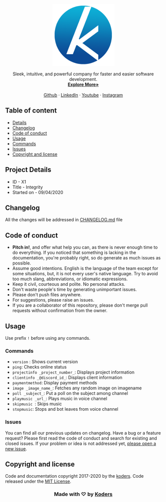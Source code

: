 <p align="center">
  <a href="https://koders.in/">
    <img src="logo.png" alt="Logo" width="200" height="200">
  </a>
</p>

<p align="center">
  Sleek, intuitive, and powerful company for faster and easier software development.
  <br>
  <a href="https://getbootstrap.com/docs/4.3/"><strong>Explore More»</strong></a>
  <br>
  <br>
  <a href="https://www.github.com/koders-in">Github</a>
  ·
  <a href="https://github.com/twbs/bootstrap/issues/new?template=feature.md&labels=feature">LinkedIn</a>
  ·
  <a href="https://themes.getbootstrap.com/">Youtube</a>
  ·
  <a href="https://blog.getbootstrap.com/">Instagram</a>
</p>


## Table of content

- [Details](#project-details)
- [Changelog](#changelog)
- [Code of conduct](#code-of-conduct)
- [Usage](#usage)
- [Commands](#commands)
- [Issues](#issues)
- [Copyright and license](#copyright-and-license)


## Project Details
- ID - X1
- Title - Integrity 
- Started on - 09/04/2020


## Changelog 
All the changes will be addressed in [CHANGELOG.md](https://github.com/koders-in/integrity/blob/master/CHANGELOG.md) file

## Code of conduct
- **Pitch in!**, and offer what help you can, as there is never enough time to do everything. If you noticed that something is lacking in the documentation, you're probably right, so do generate as much issues as possible.
- Assume good intentions. English is the language of the team except for some situations, but, it is not every user's native language. Try to avoid too much slang, abbreviations, or idiomatic expressions.
- Keep it civil, courteous and polite. No personal attacks. 
- Don't waste people's time by generating unimportant issues.
- Please don't push files anywhere.
- For suggestions, please raise an issues.
- If you are a collaborator of this repository, please don't merge pull requests without confirmation from the owner.

## Usage
Use prefix `!` before using any commands.

### Commands
- ```version``` : Shows current version
- ```ping```: Checks online status
- ```projectinfo _project_number_```: Displays project information
- ```clientinfo _@discord_id_```: Displays client information
- ```paymentmethod```: Display payment methods
-  ```image _image_name_```: Fetches any random image on imagename
- ```poll _subject_```: Put a poll on the subject among channel
- ```playmusic _url_```: Plays music in voice channel
- ```skipmusic ```: Skips music 
- ```stopmusic```: Stops and bot leaves from voice channel

### Issues

You can find all our previous updates on changelog.
Have a bug or a feature request? Please first read the code of conduct and search for existing and closed issues. If your problem or idea is not addressed yet, [please open a new issue](https://github.com/koders-in/integrity/issues).


## Copyright and license

Code and documentation copyright 2017-2020 by the [koders](https://www.koders.in). Code released under the [MIT License](https://en.wikipedia.org/wiki/MIT_License).

<h3 align="center"> Made with ♡ by <a href="http://koders.in"> Koders </a></h3>
